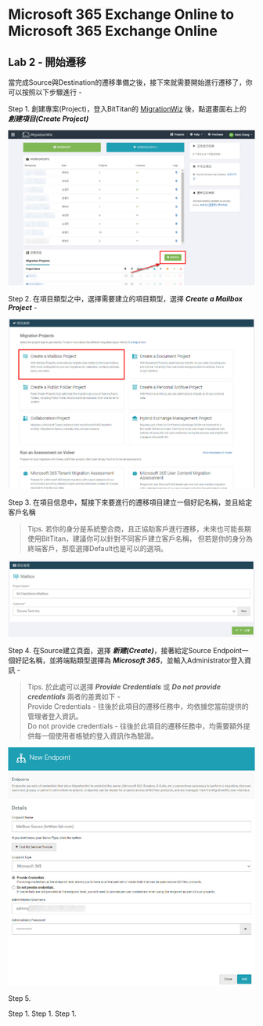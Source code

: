 # Microsoft 365 Exchange Online to Microsoft 365 Exchange Online

## Lab 2 - 開始遷移

當完成Source與Destination的遷移準備之後，接下來就需要開始進行遷移了，你可以按照以下步驟進行 - 

Step 1. 創建專案(Project)，登入BitTitan的 [MigrationWiz](https://migrationwiz.bittitan.com/app/) 後，點選畫面右上的 ***創建項目(Create Project)***

![GITHUB](https://github.com/MarkChang-Core/BitTitan/blob/main/Microsoft%20365%20Exchange%20Online%20to%20Microsoft%20365%20Exchange%20Online/Image/image2-1.jpg)<br>

Step 2. 在項目類型之中，選擇需要建立的項目類型，選擇 ***Create a Mailbox Project*** -

![GITHUB](https://github.com/MarkChang-Core/BitTitan/blob/main/Microsoft%20365%20Exchange%20Online%20to%20Microsoft%20365%20Exchange%20Online/Image/image2-2.jpg)<br>

Step 3. 在項目信息中，幫接下來要進行的遷移項目建立一個好記名稱，並且給定客戶名稱

> Tips. 若你的身分是系統整合商，且正協助客戶進行遷移，未來也可能長期使用BitTitan，建議你可以針對不同客戶建立客戶名稱，
但若是你的身分為終端客戶，那麼選擇Default也是可以的選項。 

![GITHUB](https://github.com/MarkChang-Core/BitTitan/blob/main/Microsoft%20365%20Exchange%20Online%20to%20Microsoft%20365%20Exchange%20Online/Image/image2-3.jpg)<br>

Step 4. 在Source建立頁面，選擇 ***新建(Create)***，接著給定Source Endpoint一個好記名稱，並將端點類型選擇為 ***Microsoft 365***，並輸入Administrator登入資訊 -

> Tips. 於此處可以選擇 ***Provide Credentials*** 或 ***Do not provide credentials*** 兩者的差異如下 - <br>
> Provide Credentials - 往後於此項目的遷移任務中，均依據您當前提供的管理者登入資訊。<br>
> Do not provide credentials - 往後於此項目的遷移任務中，均需要額外提供每一個使用者帳號的登入資訊作為驗證。<br>

![GITHUB](https://github.com/MarkChang-Core/BitTitan/blob/main/Microsoft%20365%20Exchange%20Online%20to%20Microsoft%20365%20Exchange%20Online/Image/image2-4.jpg)<br>

Step 5.

Step 1. 
Step 1. 
Step 1. 

